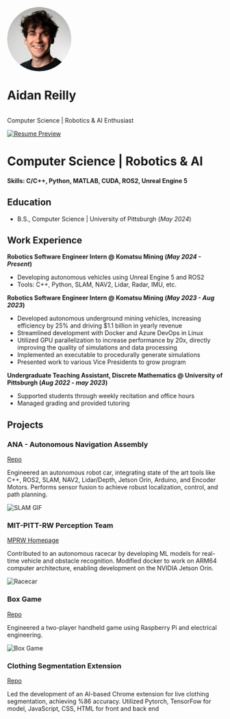 <div style="display: flex; flex-direction: column; align-items: flex-start;">
  <img src="/assets/img/headshot_circle.png" alt="Aidan Reilly" style="width: 150px; height: 150px; border-radius: 50%;">
  <h1>Aidan Reilly</h1>
  <p>Computer Science | Robotics & AI Enthusiast</p>
  <div>
    <a href="https://github.com/Razzi86/Razzi86.github.io/raw/main/assets/resume/Resume_github_15.pdf">
      <img src="https://github.com/Razzi86/Razzi86.github.io/blob/main/assets/resume/Resume_github_15_preview.png?raw=true" 
           alt="Resume Preview" 
           style="width: 100%; max-width: 300px;">
    </a>
  </div>
</div>


# Computer Science | Robotics & AI
#### Skills: C/C++, Python, MATLAB, CUDA, ROS2, Unreal Engine 5

## Education		        		
- B.S., Computer Science | University of Pittsburgh (_May 2024_)

## Work Experience
**Robotics Software Engineer Intern @ Komatsu Mining (_May 2024 - Present_)**
- Developing autonomous vehicles using Unreal Engine 5 and ROS2
- Tools: C++, Python, SLAM, NAV2, Lidar, Radar, IMU, etc.

**Robotics Software Engineer Intern @ Komatsu Mining (_May 2023 - Aug 2023_)**
- Developed autonomous underground mining vehicles, increasing efficiency by 25% and driving $1.1 billion in yearly revenue
- Streamlined development with Docker and Azure DevOps in Linux
- Utilized GPU parallelization to increase performance by 20x, directly improving the quality of simulations and data processing
- Implemented an executable to procedurally generate simulations
- Presented work to various Vice Presidents to grow program

**Undergraduate Teaching Assistant, Discrete Mathematics @ University of Pittsburgh (_Aug 2022 - may 2023_)**
- Supported students through weekly recitation and office hours
- Managed grading and provided tutoring

## Projects
### ANA - Autonomous Navigation Assembly
[Repo](https://github.com/Razzi86/ana_bot)

Engineered an autonomous robot car, integrating state of the art tools like C++, ROS2, SLAM, NAV2, Lidar/Depth, Jetson Orin, Arduino, and Encoder Motors. Performs sensor fusion to achieve robust localization, control, and path planning.

![SLAM GIF](https://github.com/Razzi86/Razzi86.github.io/blob/main/assets/img/slam.gif?raw=true)

### MIT-PITT-RW Perception Team
[MPRW Homepage](https://driverless.mit.edu/mitpittrw)

Contributed to an autonomous racecar by developing ML models for real-time vehicle and obstacle recognition. Modified docker to work on ARM64 computer architecture, enabling development on the NVIDIA Jetson Orin.

![Racecar](https://www.raspitt.org/images/mprw/ourcar2%20-%20Copy.jpg)


### Box Game
[Repo](https://github.com/Razzi86/Box_Game)

Engineered a two-player handheld game using Raspberry Pi and electrical engineering.

![Box Game](https://user-images.githubusercontent.com/75161978/150026568-e0e3128b-62fe-46e0-8622-36bca743b56f.gif)


### Clothing Segmentation Extension
[Repo]({https://github.com/DW-Han/fashion-segmentation-repo)

Led the development of an AI-based Chrome extension for live clothing segmentation, achieving %86 accuracy. Utilized Pytorch, TensorFow for model, JavaScript, CSS, HTML for front and back end

